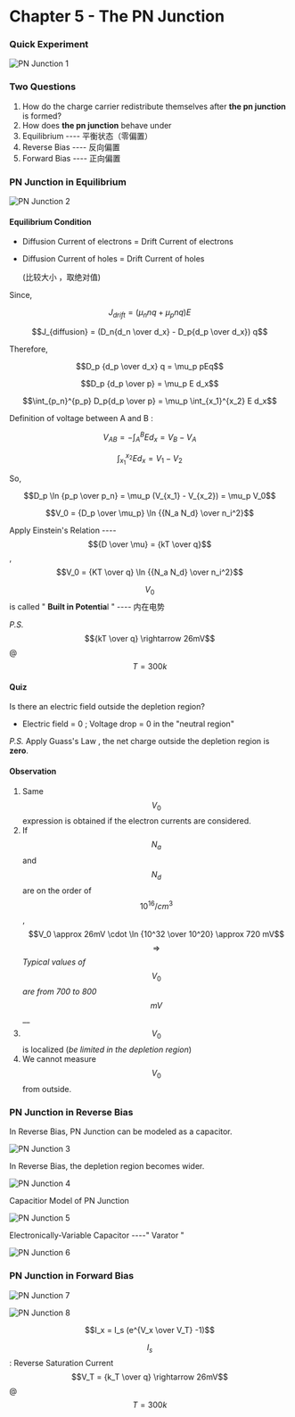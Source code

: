 # Chapter 5 - The PN Junction

### Quick Experiment

![PN Junction 1](http://pcih4qs1o.bkt.clouddn.com/PN%20Junction%201.jpg)

### Two Questions

1. How do the charge carrier redistribute themselves after **the pn junction** is formed?
2. How does **the pn junction** behave under
3. Equilibrium ---- 平衡状态（零偏置）
4. Reverse Bias ---- 反向偏置
5. Forward Bias ---- 正向偏置

### PN Junction in Equilibrium

![PN Junction 2](http://pcih4qs1o.bkt.clouddn.com/PN%20Junction%202.jpg)

#### Equilibrium Condition

* Diffusion Current of electrons = Drift Current of electrons
* Diffusion Current of holes = Drift Current of holes

  \(比较大小 ，取绝对值\)



Since, 

$$J_{drift} = ( \mu_n nq + \mu_p nq) E$$ 

$$J_{diffusion} = (D_n{d_n \over d_x} - D_p{d_p \over d_x}) q$$



Therefore, 

$$D_p {d_p \over d_x} q = \mu_p pEq$$ 

$$D_p {d_p \over p} = \mu_p E d_x$$ 

$$\int_{p_n}^{p_p} D_p{d_p \over p} = \mu_p \int_{x_1}^{x_2} E d_x$$



Definition of voltage between A and B : 

$$V_{AB} = -\int_A^B E d_x = V_B - V_A$$

 $$\int_{x_1}^{x_2} E d_x = V_1- V_2$$



So,

$$D_p \ln {p_p \over p_n} = \mu_p (V_{x_1} - V_{x_2}) = \mu_p V_0$$

$$V_0 = {D_p \over \mu_p} \ln {{N_a N_d} \over n_i^2}$$



Apply Einstein's Relation ---- $${D \over \mu} = {kT \over q}$$ , $$V_0 = {KT \over q} \ln {{N_a N_d} \over n_i^2}$$

$$V_0$$ is called " **Built in Potentia**l " ---- 内在电势

_P.S._ $${kT \over q} \rightarrow 26mV$$ @ $$T = 300k$$

#### 

#### Quiz

Is there an electric field outside the depletion region?

* Electric field = 0 ; Voltage drop = 0 in the "neutral region"

_P.S._ Apply Guass's Law , the net charge outside the depletion region is **zero**.

#### Observation

1. Same $$V_0$$ expression is obtained if the electron currents are considered.
2. If $$N_a$$ and $$N_d$$ are on the order of $$10^{16} / cm^3$$, $$V_0 \approx 26mV \cdot \ln {10^32 \over 10^20} \approx 720 mV$$ $$\Rightarrow$$ _Typical values of_ $$V_0$$ _are from 700 to 800_ $$mV$$\_\_
3. $$V_0$$ is localized \(_be limited in the depletion region_\)
4. We cannot measure $$V_0$$ from outside.

### PN Junction in Reverse Bias

In Reverse Bias, PN Junction can be modeled as a capacitor. 

![PN Junction 3](http://pcih4qs1o.bkt.clouddn.com/PN%20Junction%203.jpg) 

In Reverse Bias, the depletion region becomes wider. 

![PN Junction 4](http://pcih4qs1o.bkt.clouddn.com/PN%20Junction%204.jpg) 

Capacitior Model of PN Junction 

![PN Junction 5](http://pcih4qs1o.bkt.clouddn.com/PN%20Junction%205.jpg) 

Electronically-Variable Capacitor ----" Varator " 

![PN Junction 6](http://pcih4qs1o.bkt.clouddn.com/PN%20Junction%206.jpg)

### PN Junction in Forward Bias

![PN Junction 7](http://pcih4qs1o.bkt.clouddn.com/PN%20Junction%207.jpg)

![PN Junction 8](http://pcih4qs1o.bkt.clouddn.com/PN%20Junction%208.jpg) 

$$I_x = I_s (e^{V_x \over V_T} -1)$$

$$I_s$$ : Reverse Saturation Current $$V_T = {k_T \over q} \rightarrow 26mV$$ @ $$T = 300k$$

